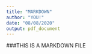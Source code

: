 ```yaml
---
title: "MARKDOWN"
author: "YOU!"
date: "08/08/2020"
output: pdf_document
---
```


###THIS IS A MARKDOWN FILE